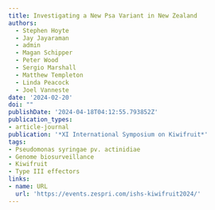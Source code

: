 ```yaml
---
title: Investigating a New Psa Variant in New Zealand 
authors:
  - Stephen Hoyte
  - Jay Jayaraman
  - admin
  - Magan Schipper
  - Peter Wood
  - Sergio Marshall
  - Matthew Templeton
  - Linda Peacock
  - Joel Vanneste
date: '2024-02-20'
doi: ""
publishDate: '2024-04-18T04:12:55.793852Z'
publication_types:
- article-journal
publication: '*XI International Symposium on Kiwifruit*'
tags:
- Pseudomonas syringae pv. actinidiae
- Genome biosurveillance
- Kiwifruit
- Type III effectors
links:
- name: URL
  url: 'https://events.zespri.com/ishs-kiwifruit2024/'
---
```

